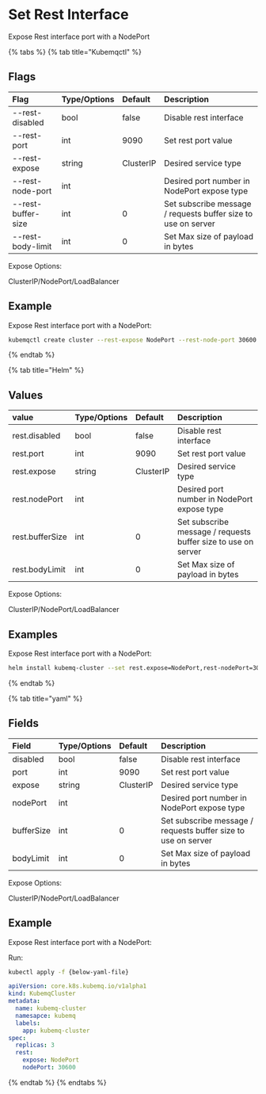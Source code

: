 # Set Rest Interface

Expose Rest interface port with a NodePort

{% tabs %}
{% tab title="Kubemqctl" %}
## Flags

| Flag | Type/Options | Default | Description |
| :--- | :--- | :--- | :--- |
| --rest-disabled | bool | false | Disable rest interface |
| --rest-port | int | 9090 | Set rest port value |
| --rest-expose | string | ClusterIP | Desired service type |
| --rest-node-port | int |  | Desired port number in NodePort expose type |
| --rest-buffer-size | int | 0 | Set subscribe message / requests buffer size to use on server |
| --rest-body-limit | int | 0 | Set Max size of payload in bytes |

Expose Options:

ClusterIP/NodePort/LoadBalancer

## Example

Expose Rest interface port with a NodePort:

```bash
kubemqctl create cluster --rest-expose NodePort --rest-node-port 30600
```
{% endtab %}

{% tab title="Helm" %}
## Values

| value | Type/Options | Default | Description |
| :--- | :--- | :--- | :--- |
| rest.disabled | bool | false | Disable rest interface |
| rest.port | int | 9090 | Set rest port value |
| rest.expose | string | ClusterIP | Desired service type |
| rest.nodePort | int |  | Desired port number in NodePort expose type |
| rest.bufferSize | int | 0 | Set subscribe message / requests buffer size to use on server |
| rest.bodyLimit | int | 0 | Set Max size of payload in bytes |

Expose Options:

ClusterIP/NodePort/LoadBalancer

## Examples

Expose Rest interface port with a NodePort:

```bash
helm install kubemq-cluster --set rest.expose=NodePort,rest-nodePort=30600  -n kubemq kubemq-charts/kubemq
```
{% endtab %}

{% tab title="yaml" %}
## Fields

| Field | Type/Options | Default | Description |
| :--- | :--- | :--- | :--- |
| disabled | bool | false | Disable rest interface |
| port | int | 9090 | Set rest port value |
| expose | string | ClusterIP | Desired service type |
| nodePort | int |  | Desired port number in NodePort expose type |
| bufferSize | int | 0 | Set subscribe message / requests buffer size to use on server |
| bodyLimit | int | 0 | Set Max size of payload in bytes |

Expose Options:

ClusterIP/NodePort/LoadBalancer

## Example

Expose Rest interface port with a NodePort:

Run:

```bash
kubectl apply -f {below-yaml-file}
```

```yaml
apiVersion: core.k8s.kubemq.io/v1alpha1
kind: KubemqCluster
metadata:
  name: kubemq-cluster
  namesapce: kubemq
  labels:
    app: kubemq-cluster
spec:
  replicas: 3
  rest:
    expose: NodePort
    nodePort: 30600
```
{% endtab %}
{% endtabs %}

